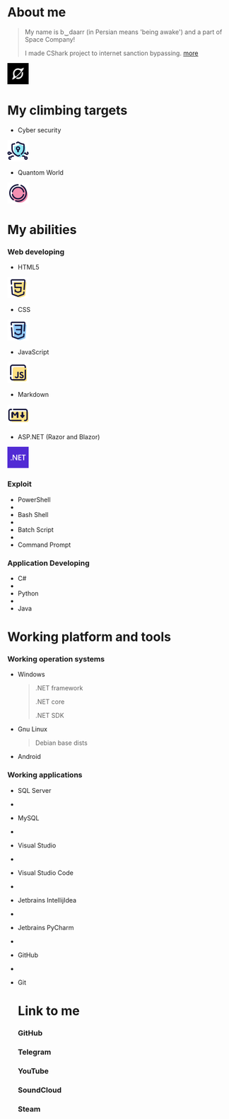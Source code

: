 # About me

> My name is b‿daarr (in Persian means 'being awake') and a part of Space Company!
>
> I made CShark project to internet sanction bypassing. [more](https://github.com/b-daarr/cshark)
<img src="https://github.com/b-daarr/b-daarr/blob/main/resource/space.png" alt="Space Company" style="width: 48px; height: 48px;"> 

# My climbing targets

+ Cyber security
<img src="https://github.com/b-daarr/b-daarr/blob/main/resource/Cyber-Security.png" style="width: 48px; height: 48px;">

+ Quantom World
<img src="https://github.com/b-daarr/b-daarr/blob/main/resource/Quantom.png" style="width: 48px; height: 48px;"> 

# My abilities

### Web developing

+ HTML5
<img src="https://github.com/b-daarr/b-daarr/blob/main/resource/HTML5.png" style="width: 48px; height: 48px;">

+ CSS
<img src="https://github.com/b-daarr/b-daarr/blob/main/resource/CSS3.png" style="width: 48px; height: 48px;">

+ JavaScript
<img src="https://github.com/b-daarr/b-daarr/blob/main/resource/JavaScript.png" style="width: 48px; height: 48px;">

+ Markdown
<img src="https://github.com/b-daarr/b-daarr/blob/main/resource/Markdown.png" style="width: 48px; height: 48px;">

+ ASP.NET (Razor and Blazor)
<img src="https://github.com/b-daarr/b-daarr/blob/main/resource/DotNET.svg" style="width: 48px; height: 48px;">

### Exploit

+ PowerShell
+
+ Bash Shell
+
+ Batch Script
+
+ Command Prompt

### Application Developing

+ C#
+
+ Python
+
+ Java

# Working platform and tools

### Working operation systems

+ Windows

  > .NET framework
  >
  > .NET core
  >
  > .NET SDK

+ Gnu Linux

  > Debian base dists

+ Android

### Working applications

+ SQL Server
+
+ MySQL
+
+ Visual Studio
+
+ Visual Studio Code
+
+ Jetbrains IntellijIdea
+ 
+ Jetbrains PyCharm
+
+ GitHub
+
+ Git

  # Link to me

  ### GitHub

  ### Telegram

  ### YouTube

  ### SoundCloud

  ### Steam
